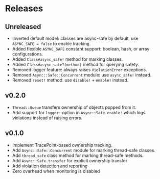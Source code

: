# Releases

## Unreleased

- Inverted default model: classes are async-safe by default, use `ASYNC_SAFE = false` to enable tracking.
- Added flexible `ASYNC_SAFE` constant support: boolean, hash, or array configurations.
- Added `Class#async_safe!` method for marking classes.
- Added `Class#async_safe?(method)` method for querying safety.
- Removed logger feature: always raises `ViolationError` exceptions.
- Removed `Async::Safe::Concurrent` module: use `async_safe!` instead.
- Removed `reset!` method: use `disable!` + `enable!` instead.

## v0.2.0

  - `Thread::Queue` transfers ownership of objects popped from it.
  - Add support for `logger:` option in `Async::Safe.enable!` which logs violations instead of raising errors.

## v0.1.0

  - Implement TracePoint-based ownership tracking.
  - Add `Async::Safe::Concurrent` module for marking thread-safe classes.
  - Add `thread_safe` class method for marking thread-safe methods.
  - Add `Async::Safe.transfer` for explicit ownership transfer
  - Add violation detection and reporting
  - Zero overhead when monitoring is disabled
